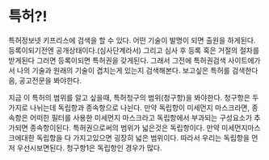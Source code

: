 # 특허?!

특허정보넷 키프리스에 검색을 할 수 있다. 어떤 기술이 발명이 되면 출원을 하게된다. 등록이되기전엔 공개상태이다.(심사단계라서) 그리고 심사 후 등록 혹은 거절의 절차를 받게된다 그러면 등록이되면 특허권을 갖게된다. 그래서 그전에 특허권검색 사이트에가서 나의 기술과 원래의 기술이 겹치는게 있는지 검색해본다. 보고싶은 특허를 검색한다음, 공고전문을 봐야한다. 

지금 이 특허의 범위를 알고 싶을때, 특허청구의 범위(청구항)을 봐야한다. 청구항은 두가지로 나뉘는데 독립항과 종속항으로 나뉜다. 만약 독립항이 미세먼지 마스크라면, 종속항은 어떠한 필터를 사용한 미세먼지 마스크라고 독립항에서 부과되는 구성요소가 추가되면 종속항이된다. 특허권으로써의 범위가 넓은것은 독립항이다. 만약 미세먼지마스크에대한 독립항을 다 가지고있으면 굉장히 넓은 범위이다. 따라서 우리는 독립항을 먼저 우선시보면된다.
청구항1은 독립항인 경우가 많다.